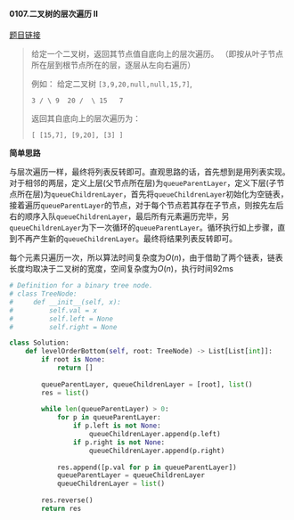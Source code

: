 #### 0107.二叉树的层次遍历 II


[题目链接](https://leetcode-cn.com/problems/binary-tree-level-order-traversal-ii)


> 给定一个二叉树，返回其节点值自底向上的层次遍历。 （即按从叶子节点所在层到根节点所在的层，逐层从左向右遍历）
>
> 例如：
> 给定二叉树 `[3,9,20,null,null,15,7]`,
>
> `
>     3
>    / \
>   9  20
>     /  \
>    15   7
> `
>
> 返回其自底向上的层次遍历为：
>
> `
> [
>   [15,7],
>   [9,20],
>   [3]
> ]
> `

**简单思路**

与层次遍历一样，最终将列表反转即可。直观思路的话，首先想到是用列表实现。对于相邻的两层，定义上层(父节点所在层)为`queueParentLayer`，定义下层(子节点所在层)为`queueChildrenLayer`，首先将`queueChildrenLayer`初始化为空链表，接着遍历`queueParentLayer`的节点，对于每个节点若其存在子节点，则按先左后右的顺序入队`queueChildrenLayer`，最后所有元素遍历完毕，另`queueChildrenLayer`为下一次循环的`queueParentLayer`。循环执行如上步骤，直到不再产生新的`queueChildrenLayer`。最终将结果列表反转即可。

每个元素只遍历一次，所以算法时间复杂度为$O(n)$，由于借助了两个链表，链表长度均取决于二叉树的宽度，空间复杂度为$O(n)$，执行时间92ms

```python
# Definition for a binary tree node.
# class TreeNode:
#     def __init__(self, x):
#         self.val = x
#         self.left = None
#         self.right = None

class Solution:
    def levelOrderBottom(self, root: TreeNode) -> List[List[int]]:
        if root is None:
            return []
        
        queueParentLayer, queueChildrenLayer = [root], list()
        res = list()
        
        while len(queueParentLayer) > 0:
            for p in queueParentLayer:
                if p.left is not None:
                    queueChildrenLayer.append(p.left)
                if p.right is not None:
                    queueChildrenLayer.append(p.right)
            
            res.append([p.val for p in queueParentLayer])
            queueParentLayer = queueChildrenLayer
            queueChildrenLayer = list()
        
        res.reverse()
        return res
```



